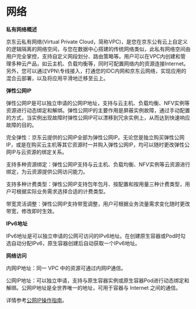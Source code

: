 
# 网络

**私有网络概述**

京东云私有网络(Virtual Private Cloud，简称VPC)，是您在京东公有云上自定义的逻辑隔离的网络空间，与您在数据中心搭建的传统网络类似，此私有网络空间由用户完全掌控，支持自定义网段划分、路由策略等。用户可以在VPC内创建和管理多种云产品，如云主机、负载均衡等，同时可配置网络内的资源连接Internet。另外，您可以通过VPN\专线接入，打通您的IDC内网和京东云网络，实现应用的混合云部署，以及将应用平滑地迁移至云上。



**弹性公网IP**

弹性公网IP是可以独立申请的公网IP地址，支持与云主机、负载均衡、NFV实例等资源进行动态绑定和解绑。弹性公网IP的主要作用是屏蔽实例故障，通过手动配置的方式，当实例出现故障时弹性公网IP可以漂移到冗余实例上，从而达到快速响应故障的目的。

完全弹性：京东云提供的公网IP全部为弹性公网IP。无论您是独立购买弹性公网IP，或是在购买云主机等其它资源时一并购入弹性公网IP，均可以随时更改弹性公网IP与云资源的绑定关系。

支持多种资源绑定：弹性公网IP支持与云主机、负载均衡、NFV实例等云资源进行绑定，为云资源提供公网访问能力。

支持多种计费类型：弹性公网IP支持包年包月、按配置和按用量三种计费类型，用户可根据实际业务需求选择合适的计费类型。

带宽灵活调整：弹性公网IP支持带宽调整，用户可根据业务流量需求变化随时更改带宽，修改即时生效。


**IPv6地址**

IPv6地址是可以独立申请的公网可访问的IPv6地址。在创建原生容器或Pod时勾选自动分配IPv6，原生容器创建后自动获取一个IPv6地址。

**网络访问**

内网IP地址：同一 VPC 中的资源可通过内网IP通信。

公网IP地址：可以独立申请，支持与原生容器实例或原生容器Pod进行动态绑定和解绑。公网IP地址是全世界唯一的地址，可用于容器与 Internet 之间的通信。

详情参考[公网IP操作指南][1]。


  [1]: https://docs.jdcloud.com/cn/elastic-ip/product-overview
